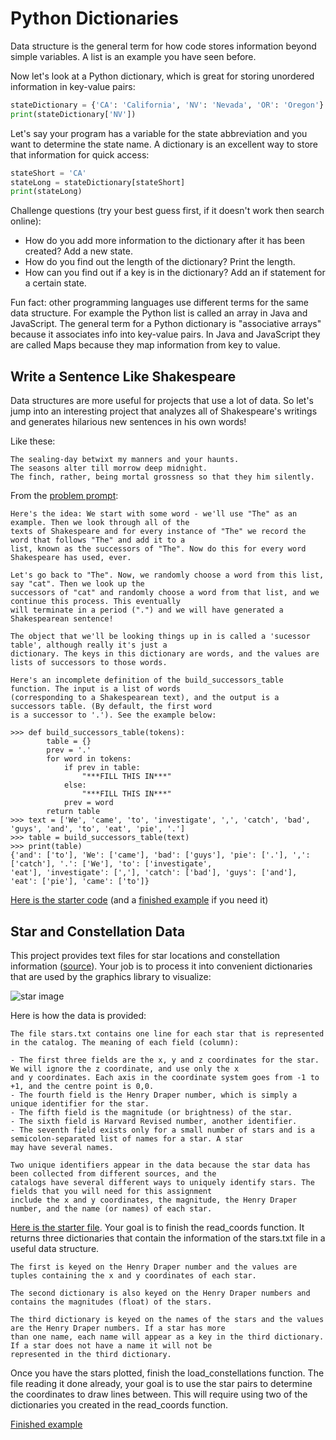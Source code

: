# Python Dictionaries

Data structure is the general term for how code stores information beyond simple variables. A list is an example you have seen before.

Now let's look at a Python dictionary, which is great for storing unordered information in key-value pairs:

```python
stateDictionary = {'CA': 'California', 'NV': 'Nevada', 'OR': 'Oregon'}
print(stateDictionary['NV'])
```

Let's say your program has a variable for the state abbreviation and you want to determine the state name. A dictionary is an excellent way to store that information for quick access:

```python
stateShort = 'CA'
stateLong = stateDictionary[stateShort]
print(stateLong)
```

Challenge questions (try your best guess first, if it doesn't work then search online):
- How do you add more information to the dictionary after it has been created? Add a new state.
- How do you find out the length of the dictionary? Print the length.
- How can you find out if a key is in the dictionary? Add an if statement for a certain state.

Fun fact: other programming languages use different terms for the same data structure. For example the Python list is called an array in Java and JavaScript. The general term for a Python dictionary is "associative arrays" because it associates info into key-value pairs. In Java and JavaScript they are called Maps because they map information from key to value.



## Write a Sentence Like Shakespeare

Data structures are more useful for projects that use a lot of data. So let's jump into an interesting project that analyzes all of Shakespeare's writings and generates hilarious new sentences in his own words!

Like these:
```
The sealing-day betwixt my manners and your haunts.
The seasons alter till morrow deep midnight.
The finch, rather, being mortal grossness so that they him silently.
```

From the [problem prompt](https://inst.eecs.berkeley.edu/~cs61a/fa12/labs/lab06/lab06.php): 
```
Here's the idea: We start with some word - we'll use "The" as an example. Then we look through all of the 
texts of Shakespeare and for every instance of "The" we record the word that follows "The" and add it to a
list, known as the successors of "The". Now do this for every word Shakespeare has used, ever.

Let's go back to "The". Now, we randomly choose a word from this list, say "cat". Then we look up the 
successors of "cat" and randomly choose a word from that list, and we continue this process. This eventually 
will terminate in a period (".") and we will have generated a Shakespearean sentence!

The object that we'll be looking things up in is called a 'sucessor table', although really it's just a 
dictionary. The keys in this dictionary are words, and the values are lists of successors to those words.

Here's an incomplete definition of the build_successors_table function. The input is a list of words 
(corresponding to a Shakespearean text), and the output is a successors table. (By default, the first word 
is a successor to '.'). See the example below:

>>> def build_successors_table(tokens):
        table = {}
        prev = '.'
        for word in tokens:
            if prev in table:
                "***FILL THIS IN***"
            else:
                "***FILL THIS IN***"
            prev = word
        return table
>>> text = ['We', 'came', 'to', 'investigate', ',', 'catch', 'bad', 'guys', 'and', 'to', 'eat', 'pie', '.']
>>> table = build_successors_table(text)
>>> print(table)
{'and': ['to'], 'We': ['came'], 'bad': ['guys'], 'pie': ['.'], ',': ['catch'], '.': ['We'], 'to': ['investigate',
'eat'], 'investigate': [','], 'catch': ['bad'], 'guys': ['and'], 'eat': ['pie'], 'came': ['to']}
```

[Here is the starter code](https://trinket.io/library/trinkets/111bae66a7) (and a [finished example](https://trinket.io/library/trinkets/42f790558a) if you need it)



## Star and Constellation Data

This project provides text files for star locations and constellation information ([source](http://nifty.stanford.edu/2009/reid-starmap/starmap.html)). Your job is to process it into convenient dictionaries that are used by the graphics library to visualize:

![star image](https://user-images.githubusercontent.com/1643783/86145826-4865e500-baac-11ea-96ab-40f7737a6644.png)

Here is how the data is provided:
```
The file stars.txt contains one line for each star that is represented in the catalog. The meaning of each field (column):

- The first three fields are the x, y and z coordinates for the star. We will ignore the z coordinate, and use only the x
and y coordinates. Each axis in the coordinate system goes from -1 to +1, and the centre point is 0,0.
- The fourth field is the Henry Draper number, which is simply a unique identifier for the star.
- The fifth field is the magnitude (or brightness) of the star.
- The sixth field is Harvard Revised number, another identifier.
- The seventh field exists only for a small number of stars and is a semicolon-separated list of names for a star. A star
may have several names.

Two unique identifiers appear in the data because the star data has been collected from different sources, and the 
catalogs have several different ways to uniquely identify stars. The fields that you will need for this assignment 
include the x and y coordinates, the magnitude, the Henry Draper number, and the name (or names) of each star.
```

[Here is the starter file](https://trinket.io/library/trinkets/35352da3a3). Your goal is to finish the read_coords function. It returns three dictionaries that contain the information of the stars.txt file in a useful data structure. 

```
The first is keyed on the Henry Draper number and the values are tuples containing the x and y coordinates of each star. 

The second dictionary is also keyed on the Henry Draper numbers and contains the magnitudes (float) of the stars. 

The third dictionary is keyed on the names of the stars and the values are the Henry Draper numbers. If a star has more 
than one name, each name will appear as a key in the third dictionary. If a star does not have a name it will not be 
represented in the third dictionary.
```

Once you have the stars plotted, finish the load_constellations function. The file reading it done already, your goal is to use the star pairs to determine the coordinates to draw lines between. This will require using two of the dictionaries you created in the read_coords function.

[Finished example](https://trinket.io/library/trinkets/5feab16dff)
